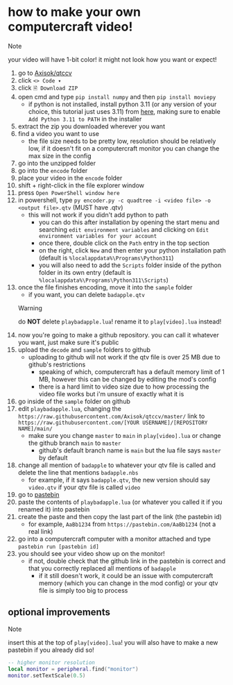 # how to make your own computercraft video!
> [!NOTE]
> your video will have 1-bit color! it might not look how you want or expect!
1. go to [Axisok/qtccv](https://github.com/Axisok/qtccv)
2. click `<> Code ▾`
3. click `🗎 Download ZIP`
4. open cmd and type `pip install numpy` and then `pip install moviepy`
   - if python is not installed, install python 3.11 (or any version of your choice, this tutorial just uses 3.11) from [here](https://python.org/downloads), making sure to enable `Add Python 3.11 to PATH` in the installer
5. extract the zip you downloaded wherever you want
6. find a video you want to use
   - the file size needs to be pretty low, resolution should be relatively low, if it doesn't fit on a computercraft monitor you can change the max size in the config
7. go into the unzipped folder
8. go into the `encode` folder
9. place your video in the `encode` folder
10. shift + right-click in the file explorer window
11. press `Open PowerShell window here`
12. in powershell, type `py encoder.py -c quadtree -i <video file> -o <output file>.qtv` (MUST have .qtv)
    - this will not work if you didn't add python to path
      - you can do this after installation by opening the start menu and searching `edit environment variables` and clicking on `Edit environment variables for your account`
      - once there, double click on the `Path` entry in the top section
      - on the right, click `New` and then enter your python installation path (default is `%localappdata%\Programs\Python311`)
      - you will also need to add the `Scripts` folder inside of the python folder in its own entry (default is `%localappdata%\Programs\Python311\Scripts`)
13. once the file finishes encoding, move it into the `sample` folder
    - if you want, you can delete `badapple.qtv`
    > [!WARNING]
    > do **NOT** delete `playbadapple.lua`! rename it to `play[video].lua` instead!
14. now you're going to make a github repository. you can call it whatever you want, just make sure it's public
15. upload the `decode` and `sample` folders to github
    - uploading to github will not work if the qtv file is over 25 MB due to github's restrictions
      - speaking of which, computercraft has a default memory limit of 1 MB, however this can be changed by editing the mod's config
      - there is a hard limit to video size due to how processing the video file works but i'm unsure of exactly what it is
16. go inside of the `sample` folder on github
17. edit `playbadapple.lua`, changing the `https://raw.githubusercontent.com/Axisok/qtccv/master/` link to `https://raw.githubusercontent.com/[YOUR USERNAME]/[REPOSITORY NAME]/main/`
    - make sure you change `master` to `main` in `play[video].lua` or change the github branch `main` to `master`
      - github's default branch name is `main` but the lua file says `master` by default
18. change all mention of `badapple` to whatever your qtv file is called and delete the line that mentions `badapple.nbs`
    - for example, if it says `badapple.qtv`, the new version should say `video.qtv` if your qtv file is called `video`
19. go to [pastebin](https://pastebin.com)
20. paste the contents of `playbadapple.lua` (or whatever you called it if you renamed it) into pastebin
21. create the paste and then copy the last part of the link (the pastebin id)
    - for example, `AaBb1234` from `https://pastebin.com/AaBb1234` (not a real link)
22. go into a computercraft computer with a monitor attached and type `pastebin run [pastebin id]`
23. you should see your video show up on the monitor!
    - if not, double check that the github link in the pastebin is correct and that you correctly replaced all mentions of `badapple`
      - if it still doesn't work, it could be an issue with computercraft memory (which you can change in the mod config) or your qtv file is simply too big to process

## optional improvements
> [!NOTE]
> insert this at the top of `play[video].lua`! you will also have to make a new pastebin if you already did so!
```lua
-- higher monitor resolution
local monitor = peripheral.find("monitor")
monitor.setTextScale(0.5)
```
